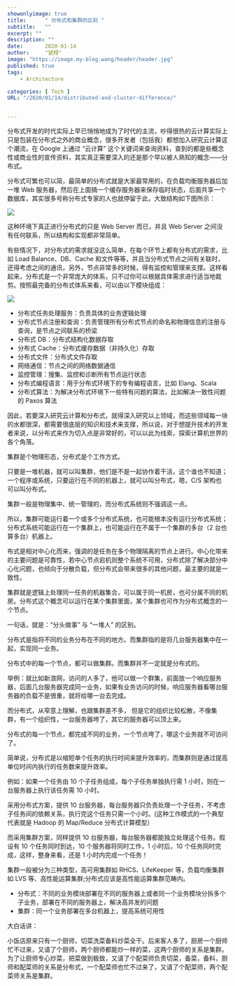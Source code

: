 ```yaml
---
showonlyimage: true
title:      " 分布式和集群的区别 "
subtitle:   ""
excerpt: ""
description: ""
date:       2020-01-14
author:     "望翔"
image: "https://image.my-blog.wang/header/header.jpg"
published: true
tags:
    - Architecture

categories: [ Tech ]
URL: "/2020/01/14/distributed-and-cluster-difference/"


---
```


分布式开发的时代实际上早已悄悄地成为了时代的主流，吵得很热的云计算实际上只是包装在分布式之外的商业概念，很多开发者（包括我）都想加入研究云计算这个潮流，在 Google 上通过 “云计算” 这个关键词来查询资料，查到的都是些概念性或商业性的宣传资料，其实真正需要深入的还是那个早以被人熟知的概念——分布式。

分布式可繁也可以简，最简单的分布式就是大家最常用的，在负载均衡服务器后加一堆 Web 服务器，然后在上面搞一个缓存服务器来保存临时状态，后面共享一个数据库，其实很多号称分布式专家的人也就停留于此，大致结构如下图所示：

![](https://image.my-blog.wang/2020-01-14-distributed-and-cluster-difference/1.png)



这种环境下真正进行分布式的只是 Web Server 而已，并且 Web Server 之间没有任何联系，所以结构和实现都非常简单。

有些情况下，对分布式的需求就没这么简单，在每个环节上都有分布式的需求，比如 Load Balance、DB、Cache 和文件等等，并且当分布式节点之间有关联时，还得考虑之间的通讯，另外，节点非常多的时候，得有监控和管理来支撑。这样看起来，分布式是一个非常庞大的体系，只不过你可以根据具体需求进行适当地裁剪。按照最完备的分布式体系来看，可以由以下模块组成：

![](https://image.my-blog.wang/2020-01-14-distributed-and-cluster-difference/2.png)

- 分布式任务处理服务：负责具体的业务逻辑处理
- 分布式节点注册和查询：负责管理所有分布式节点的命名和物理信息的注册与查询，是节点之间联系的桥梁
- 分布式 DB：分布式结构化数据存取
- 分布式 Cache：分布式缓存数据（非持久化）存取
- 分布式文件：分布式文件存取
- 网络通信：节点之间的网络数据通信
- 监控管理：搜集、监控和诊断所有节点运行状态
- 分布式编程语言：用于分布式环境下的专有编程语言，比如 Elang、Scala
- 分布式算法：为解决分布式环境下一些特有问题的算法，比如解决一致性问题的 Paxos 算法

因此，若要深入研究云计算和分布式，就得深入研究以上领域，而这些领域每一块的水都很深，都需要很底层的知识和技术来支撑，所以说，对于想提升技术的开发者来说，以分布式来作为切入点是非常好的，可以以此为线索，探索计算机世界的各个角落。

集群是个物理形态，分布式是个工作方式。

只要是一堆机器，就可以叫集群，他们是不是一起协作着干活，这个谁也不知道；一个程序或系统，只要运行在不同的机器上，就可以叫分布式，嗯，C/S 架构也可以叫分布式。

集群一般是物理集中、统一管理的，而分布式系统则不强调这一点。

所以，集群可能运行着一个或多个分布式系统，也可能根本没有运行分布式系统；分布式系统可能运行在一个集群上，也可能运行在不属于一个集群的多台（2 台也算多台）机器上。

布式是相对中心化而来，强调的是任务在多个物理隔离的节点上进行。中心化带来的主要问题是可靠性，若中心节点宕机则整个系统不可用，分布式除了解决部分中心化问题，也倾向于分散负载，但分布式会带来很多的其他问题，最主要的就是一致性。

集群就是逻辑上处理同一任务的机器集合，可以属于同一机房，也可分属不同的机房。分布式这个概念可以运行在某个集群里面，某个集群也可作为分布式概念的一个节点。

一句话，就是：“分头做事” 与 “一堆人” 的区别。

分布式是指将不同的业务分布在不同的地方。而集群指的是将几台服务器集中在一起，实现同一业务。

分布式中的每一个节点，都可以做集群。而集群并不一定就是分布式的。

举例：就比如新浪网，访问的人多了，他可以做一个群集，前面放一个响应服务器，后面几台服务器完成同一业务，如果有业务访问的时候，响应服务器看哪台服务器的负载不是很重，就将给哪一台去完成。

而分布式，从窄意上理解，也跟集群差不多， 但是它的组织比较松散，不像集群，有一个组织性，一台服务器垮了，其它的服务器可以顶上来。

分布式的每一个节点，都完成不同的业务，一个节点垮了，哪这个业务就不可访问了。

简单说，分布式是以缩短单个任务的执行时间来提升效率的，而集群则是通过提高单位时间内执行的任务数来提升效率。

例如：如果一个任务由 10 个子任务组成，每个子任务单独执行需 1 小时，则在一台服务器上执行该任务需 10 小时。

采用分布式方案，提供 10 台服务器，每台服务器只负责处理一个子任务，不考虑子任务间的依赖关系，执行完这个任务只需一个小时。(这种工作模式的一个典型代表就是 Hadoop 的 Map/Reduce 分布式计算模型）

而采用集群方案，同样提供 10 台服务器，每台服务器都能独立处理这个任务。假设有 10 个任务同时到达，10 个服务器将同时工作，1 小时后，10 个任务同时完成，这样，整身来看，还是 1 小时内完成一个任务！

集群一般被分为三种类型，高可用集群如 RHCS、LifeKeeper 等，负载均衡集群如 LVS 等、高性能运算集群;分布式应该是高性能运算集群范畴内。

- 分布式：不同的业务模块部署在不同的服务器上或者同一个业务模块分拆多个子业务，部署在不同的服务器上，解决高并发的问题
- 集群：同一个业务部署在多台机器上，提高系统可用性

大白话讲：

小饭店原来只有一个厨师，切菜洗菜备料炒菜全干。后来客人多了，厨房一个厨师忙不过来，又请了个厨师，两个厨师都能炒一样的菜，这两个厨师的关系是集群。为了让厨师专心炒菜，把菜做到极致，又请了个配菜师负责切菜，备菜，备料，厨师和配菜师的关系是分布式，一个配菜师也忙不过来了，又请了个配菜师，两个配菜师关系是集群。